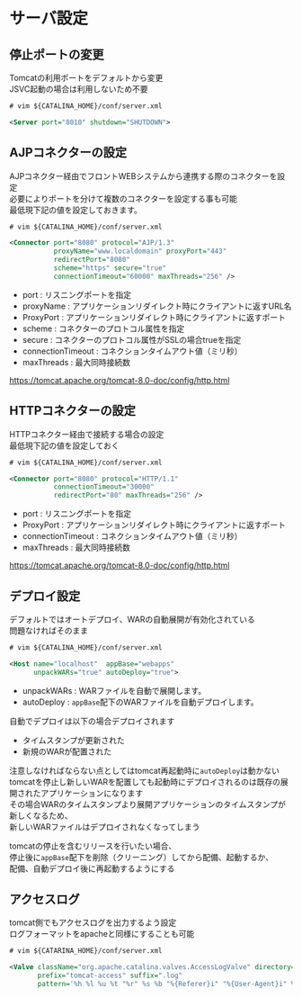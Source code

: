 # サーバ設定

## 停止ポートの変更
Tomcatの利用ポートをデフォルトから変更  
JSVC起動の場合は利用しないため不要  

```xml
# vim ${CATALINA_HOME}/conf/server.xml

<Server port="8010" shutdown="SHUTDOWN">
```

## AJPコネクターの設定
AJPコネクター経由でフロントWEBシステムから連携する際のコネクターを設定  
必要によりポートを分けて複数のコネクターを設定する事も可能  
最低現下記の値を設定しておきます。  

```xml
# vim ${CATALINA_HOME}/conf/server.xml

<Connector port="8080" protocol="AJP/1.3"
           proxyName="www.localdomain" proxyPort="443"
           redirectPort="8080"
           scheme="https" secure="true"
           connectionTimeout="60000" maxThreads="256" />
```

* port : リスニングポートを指定
* proxyName : アプリケーションリダイレクト時にクライアントに返すURL名
* ProxyPort : アプリケーションリダイレクト時にクライアントに返すポート
* scheme : コネクターのプロトコル属性を指定  
* secure : コネクターのプロトコル属性がSSLの場合trueを指定
* connectionTimeout : コネクションタイムアウト値（ミリ秒）
* maxThreads : 最大同時接続数  

https://tomcat.apache.org/tomcat-8.0-doc/config/http.html  

## HTTPコネクターの設定
HTTPコネクター経由で接続する場合の設定  
最低現下記の値を設定しておく  

```xml
# vim ${CATALINA_HOME}/conf/server.xml

<Connector port="8080" protocol="HTTP/1.1"
           connectionTimeout="30000"
           redirectPort="80" maxThreads="256" />
```

* port : リスニングポートを指定
* ProxyPort : アプリケーションリダイレクト時にクライアントに返すポート
* connectionTimeout : コネクションタイムアウト値（ミリ秒）
* maxThreads : 最大同時接続数  

https://tomcat.apache.org/tomcat-8.0-doc/config/http.html  

## デプロイ設定
デフォルトではオートデプロイ、WARの自動展開が有効化されている  
問題なければそのまま  

```xml
# vim ${CATALINA_HOME}/conf/server.xml

<Host name="localhost"  appBase="webapps"
      unpackWARs="true" autoDeploy="true">
```

* unpackWARs : WARファイルを自動で展開します。  
* autoDeploy : `appBase`配下のWARファイルを自動デプロイします。  

自動でデプロイは以下の場合デプロイされます  

* タイムスタンプが更新された
* 新規のWARが配置された

注意しなければならない点としてはtomcat再起動時に`autoDeploy`は動かない  
tomcatを停止し新しいWARを配置しても起動時にデプロイされるのは既存の展開されたアプリケーションになります  
その場合WARのタイムスタンプより展開アプリケーションのタイムスタンプが新しくなるため、  
新しいWARファイルはデプロイされなくなってしまう  

tomcatの停止を含むリリースを行いたい場合、  
停止後に`appBase`配下を削除（クリーニング）してから配備、起動するか、  
配備、自動デプロイ後に再起動するようにする  

## アクセスログ
tomcat側でもアクセスログを出力するよう設定  
ログフォーマットをapacheと同様にすることも可能  

```xml
# vim ${CATARINA_HOME}/conf/server.xml

<Valve className="org.apache.catalina.valves.AccessLogValve" directory="logs"
       prefix="tomcat-access" suffix=".log"
       pattern='%h %l %u %t "%r" %s %b "%{Referer}i" "%{User-Agent}i" %D' />
```
